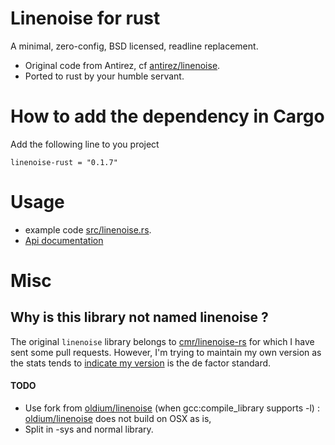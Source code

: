 # Linenoise for rust

A minimal, zero-config, BSD licensed, readline replacement.

- Original code from Antirez, cf [antirez/linenoise](https://github.com/antirez/linenoise).
- Ported to rust by your humble servant.

# How to add the dependency in Cargo

Add the following line to you project

`
linenoise-rust = "0.1.7"
`

# Usage

- example code [src/linenoise.rs](src/linenoise.rs).
- [Api documentation](http://octplane.github.io/rust-linenoise/linenoise/index.html)

# Misc

## Why is this library not named linenoise ?

The original `linenoise` library belongs to [cmr/linenoise-rs](https://github.com/cmr/linenoise-rs) for which I have sent some pull requests. However, I'm trying to maintain my own version as the stats tends to [indicate my version](https://crates.io/search?q=linenoise) is the de factor standard.

#### TODO
- Use fork from [oldium/linenoise](oldium/linenoise) (when gcc:compile_library supports -l) : [oldium/linenoise](oldium/linenoise) does not build on OSX as is,
- Split in -sys and normal library.
